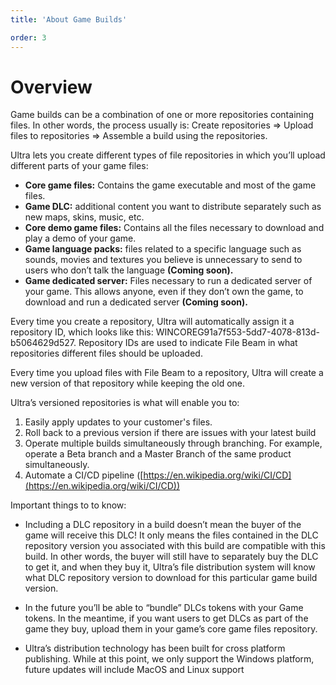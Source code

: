```yaml
---
title: 'About Game Builds'

order: 3
---
```


# Overview

Game builds can be a combination of one or more repositories containing files. In other words, the process usually is: Create repositories => Upload files to repositories => Assemble a build using the repositories.

Ultra lets you create different types of file repositories in which you’ll upload different parts of your game files:

-   **Core game files:** Contains the game executable and most of the game files.
-   **Game DLC:** additional content you want to distribute separately such as new maps, skins, music, etc.
-   **Core demo game files:** Contains all the files necessary to download and play a demo of your game.
-   **Game language packs:** files related to a specific language such as sounds, movies and textures you believe is unnecessary to send to users who don’t talk the language **(Coming soon).**
-   **Game dedicated server:** Files necessary to run a dedicated server of your game. This allows anyone, even if they don’t own the game, to download and run a dedicated server **(Coming soon).**

Every time you create a repository, Ultra will automatically assign it a repository ID, which looks like this: WINCOREG91a7f553-5dd7-4078-813d-b5064629d527. Repository IDs are used to indicate File Beam in what repositories different files should be uploaded.

Every time you upload files with File Beam to a repository, Ultra will create a new version of that repository while keeping the old one.

Ultra’s versioned repositories is what will enable you to:

1.  Easily apply updates to your customer's files.
2.  Roll back to a previous version if there are issues with your latest build
3.  Operate multiple builds simultaneously through branching. For example, operate a Beta branch and a Master Branch of the same product simultaneously.
4.  Automate a CI/CD pipeline ([https://en.wikipedia.org/wiki/CI/CD](https://en.wikipedia.org/wiki/CI/CD))

Important things to to know:

-   Including a DLC repository in a build doesn’t mean the buyer of the game will receive this DLC! It only means the files contained in the DLC repository version you associated with this build are compatible with this build. In other words, the buyer will still have to separately buy the DLC to get it, and when they buy it, Ultra’s file distribution system will know what DLC repository version to download for this particular game build version.

-   In the future you’ll be able to “bundle” DLCs tokens with your Game tokens. In the meantime, if you want users to get DLCs as part of the game they buy, upload them in your game’s core game files repository.

-   Ultra’s distribution technology has been built for cross platform publishing. While at this point, we only support the Windows platform, future updates will include MacOS and Linux support
